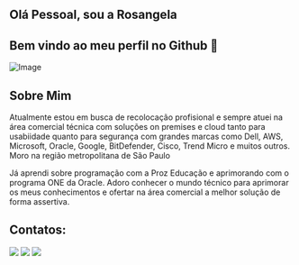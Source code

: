 ## Olá Pessoal, sou a Rosangela
## Bem vindo ao meu perfil no Github 👋

![Image](https://github.com/user-attachments/assets/5124f86a-41a1-482d-97bf-ab0004fcf88f)
## Sobre Mim
Atualmente estou em busca de recolocação profisional e sempre atuei na área comercial técnica com soluções on premises e cloud tanto para usabiidade quanto para segurança com grandes marcas como Dell, AWS, Microsoft, Oracle, Google, BitDefender, Cisco, Trend Micro e muitos outros.
Moro na região metropolitana de São Paulo

Já aprendi sobre programação com a Proz Educação e aprimorando com o programa ONE da Oracle.
Adoro conhecer o mundo técnico para aprimorar os meus conhecimentos e ofertar na área comercial a melhor solução de forma assertiva.

## Contatos:

<div>
<a href="https://instagram.com/rosangelazanza" target="_blank"><img loading="lazy" src="https://img.shields.io/badge/-Instagram-%23E4405F?style=for-the-badge&logo=instagram&logoColor=white" target="_blank"></a>
<a href = "mailto:romelanias@gmail.com"><img loading="lazy" src="https://img.shields.io/badge/Gmail-D14836?style=for-the-badge&logo=gmail&logoColor=white" target="_blank"></a>
<a href="https://www.linkedin.com/in/rosangela-melanias" target="_blank"><img loading="lazy" src="https://img.shields.io/badge/-LinkedIn-%230077B5?style=for-the-badge&logo=linkedin&logoColor=white" target="_blank"></a>   
</div>


<!--
**RoMelanias/RoMelanias** is a ✨ _special_ ✨ repository because its `README.md` (this file) appears on your GitHub profile.

Here are some ideas to get you started:

- 🔭 I’m currently not working
- 🌱 I’m currently learning ...
- 👯 I’m looking to collaborate on ...
- 🤔 I’m looking for help with ...
- 💬 Ask me about ...
- 📫 How to reach me: ...
- 😄 Pronouns: ...
- ⚡ Fun fact: ...
-->
